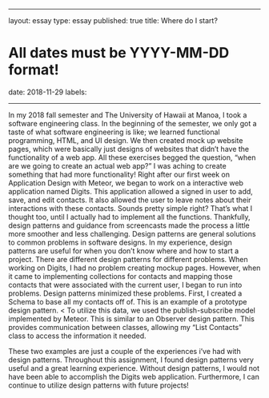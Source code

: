  ---
layout: essay
type: essay
published: true
title: Where do I start? 
# All dates must be YYYY-MM-DD format!
date: 2018-11-29
labels:

---
In my 2018 fall semester and The University of Hawaii at Manoa, I took a software engineering class.
  In the beginning of the semester, we only got a taste of what software engineering is like; we learned functional
  programming, HTML, and UI design. We then created mock up website pages, which were basically just designs of 
  websites that didn’t have the functionality of a web app. All these exercises begged the question, “when are we 
  going to create an actual web app?” I was aching to create something that had more functionality! Right after our 
  first week on Application Design with Meteor, we began to work on a interactive web application named Digits. 
  This application allowed a signed in user to add, save, and edit contacts. It also allowed the user to leave notes 
  about their interactions with these contacts. Sounds pretty simple right? That’s what I thought too, until I actually 
  had to implement all the functions. Thankfully, design patterns and guidance from screencasts made the process a little 
  more smoother and less challenging. 
Design patterns are general solutions to common problems in software designs. In my experience, design patterns are
useful for when you don’t know where and how to start a project. There are different design patterns for different problems. 
When working on Digits, I had no problem creating mockup pages. However, when it came to implementing collections for contacts
and mapping those contacts that were associated with the current user, I began to run into problems. Design patterns minimized 
these problems. 
First, I created a Schema to base all my contacts off of. This is an example of a prototype design pattern. 
<
To utilize this data, we used the publish-subscribe model implemented by Meteor. This is similar to an Observer design pattern.
This provides communication between classes, allowing my “List Contacts” class to access the information it needed. 

These two examples are just a couple of the experiences i’ve had with design patterns. Throughout this assignment, I found 
design patterns very useful and a great learning experience. Without design patterns, I would not have been able to accomplish 
the Digits web application. Furthermore, I can continue to utilize design patterns with future projects! 
